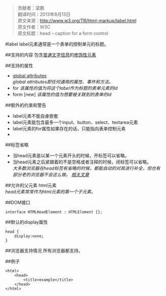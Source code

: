 > 贡献者：梁鹏  
> 翻译时间：2013年8月13日  
> 原文来源：http://www.w3.org/TR/html-markup/label.html  
> 原文作者：W3C  
> 原文标题：head – caption for a form control  

#label
label元素通常是一个表单的控制单元的标题。

##支持的内容
包含[普通文字信息](http://www.w3.org/TR/html-markup/syntax.html#normal-character-data)的[修饰性元素](http://www.w3.org/TR/html-markup/common-models.html#common.elem.phrasing)

##支持的属性
* [global attributes](http://www.w3.org/TR/html-markup/global-attributes.html)  
_global attributes即任何通用的属性、事件和方法。_
* for
_该属性的值为将这个label作为标题的表单元素的id_
* form [new]
_该属性的值为想要被关联到的表单的id_
 
##额外的约束和警告
* label元素不能自身嵌套
* label元素能包含最多一个input、button、select、textarea元素
* label元素的for属性如果存在的话，只能指向表单控制元素
* 

##标签省略
* 当head元素是以某一个元素开头的时候，开标签<head>可以省略。
* 当head元素之后紧跟着的不是空格或者注释的时候，闭标签</head>可以省略。  
_大多数浏览器在head标签有省略的时候，都能自动的对其进行补全，但也有部分老的浏览器不会这么做。 [相关文章](http://www.stevesouders.com/blog/2010/05/12/autohead-my-first-browserscope-user-test/)_

##允许的父元素
html元素  
_head元素常常作为html元素的第一个子元素。_

##DOM接口
```
interface HTMLHeadElement : HTMLElement {};
```

##默认的display属性
```
head {
    display:none;
}
```

##浏览器支持情况
所有浏览器都支持。

##例子
```
<html>
    <head>
        <title>example</title>
    </head>
</html>
```
